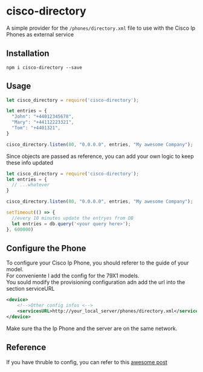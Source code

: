 # cisco-directory

A simple provider for the ```/phones/directory.xml``` file to use with the Cisco Ip Phones as external service

## Installation

    npm i cisco-directory --save

## Usage

```javascript
let cisco_directory = require('cisco-directory');

let entries = {
  "John": "+44012345678",
  "Mary": "+44112223321",
  "Tom": "+4401321",
}

cisco_directory.listen(80, "0.0.0.0", entries, "My awesome Company");
```

Since objects are passed as reference, you can add your own logic to keep these info updated

```javascript
let cisco_directory = require('cisco-directory');
let entries = {
  // ...whatever
}

cisco_directory.listen(80, "0.0.0.0", entries, "My awesome Company");

setTimeout(() => {
  //every 10 minutes update the entryes from DB
  let entries = db.query('<your query here>');
}, 600000)
```

## Configure the Phone

To configure your Cisco Ip Phone, you should referer to the guide of your model.  
For conveniente I add the config for the 79X1 models.  
You sould modify the provisioning configuration adn add the url into the section serviceURL

```xml
<device>
    <!-->Other config infos <-->
    <servicesURL>http://your_local_server/phones/directory.xml</servicesURL>
</device>
```
Make sure tha the Ip Phone and the server are on the same network.

## Reference
If you have thruble to config, you can refer to this [awesome post](https://www.whizzy.org/2017/02/cisco-7941-asterisk-and-sip/)